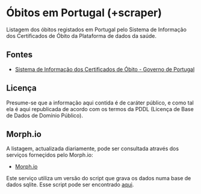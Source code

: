 Óbitos em Portugal (+scraper)
===================

Listagem dos óbitos registados em Portugal pelo Sistema de Informação dos Certificados de Óbito da Plataforma de dados da saúde.


## Fontes

  * [Sistema de Informação dos Certificados de Óbito - Governo de Portugal](https://servicos.min-saude.pt/sico/faces/estatisticas.jsp)
 

##  Licença

Presume-se que a informação aqui contida é de caráter público, e como tal ela é aqui republicada de acordo com os termos da PDDL (Licença de Base de Dados de Domínio Público).

## Morph.io

A listagem, actualizada diariamente, pode ser consultada através dos serviços forneçidos pelo Morph.io:

  * [Morph.io](https://api.morph.io/TMMV/obitos_em_portugal_morphio/data.json?key=lER59PqrGuk1%2F46quHIE&query=select%20*%20from%20%27data%27)

Este serviço utiliza um versão do script que grava os dados numa base de dados sqlite. Esse script pode ser encontrado [aqui](https://github.com/TMMV/obitos_em_portugal_morphio).
